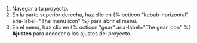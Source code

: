 1. Navegar a tu proyecto.
1. En la parte superior derecha, haz clic en {% octicon "kebab-horizontal" aria-label="The menu icon" %} para abrir el menú.
1. En el menú, haz clic en {% octicon "gear" aria-label="The gear icon" %} **Ajustes** para acceder a los ajustes del proyecto.
